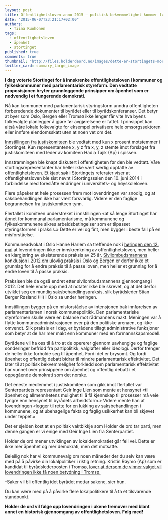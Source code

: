 ```yaml
---
layout: post
title: Offentlighetsloven anno 2015 – politisk bekvemmelighet kommer først
date: "2015-06-07T23:21:17+02:00"
authors: 
  - Tiina Ruohonen
tags: 
  - offentlighetsloven
  - åpenhet
  - stortinget
published: true
comments: true
thumbnail: "http://files.holderdeord.no/images/dette-er-stortingets-morsomste.jpg"
twitter_card: summary_large_image
---
```



**I dag voterte Stortinget for å innskrenke offentlighetsloven i kommuner og fylkeskommuner med parlamentarisk styreform. Den vedtatte proposisjonen bryter grunnleggende prinsipper om åpenhet som er nødvendig i et fungerende demokrati.**

Nå kan kommuner med parlamentarisk styringsform unndra offentligheten forberedende dokumenter til byrådet eller til byrådskonferanser. Det betyr at byer som Oslo, Bergen eller Tromsø ikke lenger får vite hva byens folkevalgte planlegger å gjøre før avgjørelsene er fattet. I prinsippet kan altså våre lokale folkevalgte for eksempel privatisere hele omsorgssektoren eller innføre eiendomsskatt uten at noen vet om det.

[Innstillingen fra justiskomiteen](https://www.stortinget.no/no/Saker-og-publikasjoner/Publikasjoner/Innstillinger/Stortinget/2014-2015/inns-201415-320/) ble vedtatt med kun x prosent motstemmer i Stortinget. Kun representantene x, y z fra x, y, z stemte imot forslaget fra justiskomiteen med leder av komiteen Hadia Tajik (Ap) i spissen.

Innstramningen ble knapt diskutert i offentligheten før den ble vedtatt. Våre stortingsrepresentanter har heller ikke vært særlig opptatte av offentlighetsloven. Et kjapt søk i Stortingets referater viser at offentlighetsloven ble sist nevnt i Stortingssalen den 10. juni 2014 i forbindelse med foreslåtte endringer i universitets- og høyskoleloven.

Flere påpeker at hele prosessen frem mot lovendringen var snodig, og at saksbehandlingen ikke har vært forsvarlig. Videre er den faglige begrunnelsen fra justiskomiteen tynn.

Flertallet i komiteen understreket i innstillingen «at så lenge Stortinget har åpnet for kommunal parlamentarisme, må kommunene og fylkeskommunene sikres arbeidsbetingelser som er tilpasset styringsformen i praksis.» Dette er vel og fint, men bygger i beste fall på en misforståelse.

Kommuneadvokat i Oslo Hanne Harlem sa treffende nok i [høringen den 12. mai](https://stortinget.no/no/Hva-skjer-pa-Stortinget/Videoarkiv/Arkiv-TV-sendinger/?mbid=/2015/H264-full/Hoeringssal1/05/12/Hoeringssal1-20150512-130927.mp4&msid=3333&dateid=10003807) at lovendringen ikke er innskrenkning av offentlighetsloven, men heller en klargjøring av eksisterende praksis av 25 år. [Sivilombudsmannens konklusjon i 2012 om ulovlig praksis i Oslo og Bergen](https://www.sivilombudsmannen.no/getfile.php/Filer/%C3%85rsmelding/%C3%85rsmelding%202012.pdf) er derfor ikke et grunnlag for å endre praksis til å passe loven, men heller et grunnlag for å endre loven til å passe praksis.

Praksisen ble da også endret etter sivilombudsmannens gjennomgang i 2012. Det hele endte opp med at notater ikke ble skrevet, og at det derfor utviklet seg en muntlig saksbehandlingspraksis, slik byrådsleder Stian Berger Røsland (H) i Oslo sa under høringen.

Innstillingen bygger på en misforståelse av intensjonen bak innførelsen av parlamentarismen i norsk kommunepolitikk. Den parlamentariske styreformen skulle være en balanse mot rådmannens makt. Meningen var å flytte kommuneadministrasjonen over på den politiske arenaen, og ikke omvendt. Slik praksis er i dag, er byrådene tillagt administrative funksjoner som betyr at de har mer makt enn kommuner med en formannskapsmodell.

Byrådene vil ha oss til å tro at de opererer gjennom uavhengige og faglige sonderinger befridd fra partipolitikk, valgløfter eller ideologi. Derfor trenger de heller ikke forholde seg til åpenhet. Fordi det er brysomt. Og fordi åpenhet og offentlig debatt bidrar til mindre parlamentarisk effektivitet. Det later til at politisk bekvemmelighet forkledd som parlamentarisk effektivitet har vunnet over prinsippene om åpenhet og offentlig debatt i et oppegående demokrati som det norske.

Det eneste medlemmet i justiskomiteen som gikk imot flertallet var Senterpartiets representant Geir Inge Lien som mente at hensynet «til åpenhet og allmennhetens mulighet til å få kjennskap til prosesser må veie tyngre enn hensynet til byrådets arbeidsform.» Videre mente han at lovendringen «legger til rette for en lukking av saksbehandlingen i kommunene, og at ubehagelige fakta og faglig usikkerhet kan bli skjøvet under teppet.»

Det er sjelden kost at en politisk vaktbikkje som Holder de ord tar parti, men denne gangen er vi enige med Geir Inge Lien fra Senterpartiet.

Holder de ord mener utviklingen av lokaldemokratiet går feil vei. Dette er ikke mer åpenhet og mer demokrati, men det motsatte.

Beleilig nok har vi kommunevalg om noen måneder der du selv kan være med på å påvirke din lokalpolitiker i riktig retning. Kristin Røymo (Ap) som er kandidat til byrådslederposten i Tromsø, [lover at dersom de vinner valget vil lovendringen ikke få noen betydning i Tromsø.](http://journalisten.no/2015/06/endring-av-offentlighetsloven-en-demokratisk-skandale)

-Saker vil bli offentlig idet byrådet mottar sakene, sier hun.

Du kan være med på å påvirke flere lokalpolitikere til å ta et tilsvarende standpunkt.

**Holder de ord vil følge opp lovendringen i ukene fremover med blant annet en historisk gjennomgang av offentlighetsloven. Følg med!**
